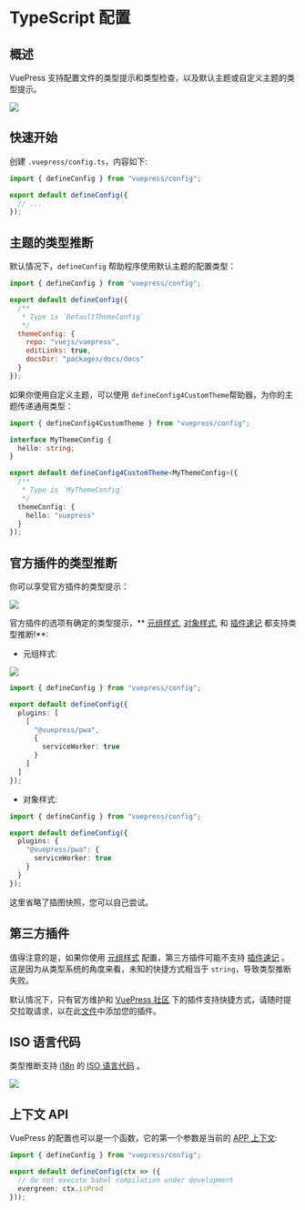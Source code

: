 # TypeScript 配置 <Badge text="1.9.0+" />

## 概述

VuePress 支持配置文件的类型提示和类型检查，以及默认主题或自定义主题的类型提示。

![](/assets/1.9-overview.png)

## 快速开始

创建 `.vuepress/config.ts`，内容如下:

```ts
import { defineConfig } from "vuepress/config";

export default defineConfig({
  // ...
});
```

## 主题的类型推断

默认情况下，`defineConfig` 帮助程序使用默认主题的配置类型：

```js
import { defineConfig } from "vuepress/config";

export default defineConfig({
  /**
   * Type is `DefaultThemeConfig`
   */
  themeConfig: {
    repo: "vuejs/vuepress",
    editLinks: true,
    docsDir: "packages/docs/docs"
  }
});
```

如果你使用自定义主题，可以使用  `defineConfig4CustomTheme`帮助器，为你的主题传递通用类型：

```ts
import { defineConfig4CustomTheme } from "vuepress/config";

interface MyThemeConfig {
  hello: string;
}

export default defineConfig4CustomTheme<MyThemeConfig>({
  /**
   * Type is `MyThemeConfig`
   */
  themeConfig: {
    hello: "vuepress"
  }
});
```

## 官方插件的类型推断

你可以享受官方插件的类型提示：

![](/assets/1.9-official-plugin-tuple-usage.png)

官方插件的选项有确定的类型提示，** [元组样式](../plugin/using-a-plugin.md#plugin-options), [对象样式](../plugin/using-a-plugin.md#plugin-options), 和 [插件速记](../plugin/using-a-plugin.md#plugin-shorthand) 都支持类型推断!**:

- 元组样式:

![](/assets/1.9-official-plugin-options.png)

```ts
import { defineConfig } from "vuepress/config";

export default defineConfig({
  plugins: [
    [
      "@vuepress/pwa",
      {
        serviceWorker: true
      }
    ]
  ]
});
```

- 对象样式:

```ts
import { defineConfig } from "vuepress/config";

export default defineConfig({
  plugins: {
    "@vuepress/pwa": {
      serviceWorker: true
    }
  }
});
```

这里省略了插图快照，您可以自己尝试。

## 第三方插件

值得注意的是，如果你使用 [元组样式](../plugin/using-a-plugin.md#plugin-options) 配置，第三方插件可能不支持 [插件速记](../plugin/using-a-plugin.md#plugin-shorthand) 。这是因为从类型系统的角度来看，未知的快捷方式相当于 `string`，导致类型推断失败。

默认情况下，只有官方维护和 [VuePress 社区](https://vuepress-community.netlify.app/en/) 下的插件支持快捷方式，请随时提交拉取请求，以在此[文件](https://github.com/vuejs/vuepress/blob/master/packages/@vuepress/types/lib/third-party-plugins.ts)中添加您的插件。

## ISO 语言代码

类型推断支持 [i18n](http://localhost:8080/guide/i18n.html) 的 [ISO 语言代码](http://www.lingoes.net/en/translator/langcode.htm) 。

![](/assets/1.9-lang.png)

## 上下文 API

VuePress 的配置也可以是一个函数，它的第一个参数是当前的 [APP 上下文](../plugin/context-api.md#context-api):

```ts
import { defineConfig } from "vuepress/config";

export default defineConfig(ctx => ({
  // do not execute babel compilation under development
  evergreen: ctx.isProd
}));
```


